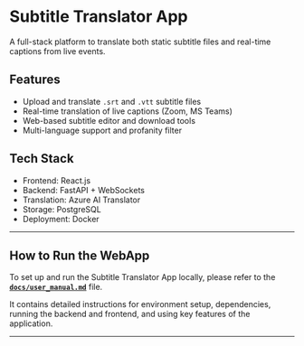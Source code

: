 # Subtitle Translator App

A full-stack platform to translate both static subtitle files and real-time captions from live events.

## Features

- Upload and translate `.srt` and `.vtt` subtitle files
- Real-time translation of live captions (Zoom, MS Teams)
- Web-based subtitle editor and download tools
- Multi-language support and profanity filter

## Tech Stack

- Frontend: React.js
- Backend: FastAPI + WebSockets
- Translation: Azure AI Translator
- Storage: PostgreSQL
- Deployment: Docker

---

## How to Run the WebApp

To set up and run the Subtitle Translator App locally, please refer to the [**`docs/user_manual.md`**](docs/user_manual.md) file.

It contains detailed instructions for environment setup, dependencies, running the backend and frontend, and using key features of the application.

---
